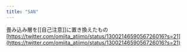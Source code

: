 ```yaml
---
title: "SAN"
---
```


畳み込み層を[[自己注意]]に置き換えたもの
[https://twitter.com/omiita_atiimo/status/1300214659056726016?s=21](https://twitter.com/omiita_atiimo/status/1300214659056726016?s=21)
